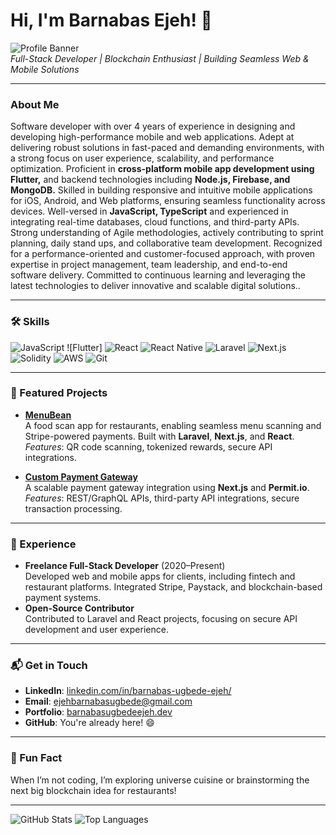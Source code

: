 # Hi, I'm Barnabas Ejeh! 👋

![Profile Banner](https://via.placeholder.com/1200x200.png?text=Full-Stack+Developer)  
*Full-Stack Developer | Blockchain Enthusiast | Building Seamless Web & Mobile Solutions*

---

### About Me
Software developer with over 4 years of experience in designing and developing high-performance mobile and web applications. Adept at delivering robust solutions in fast-paced and demanding environments, with a strong focus on user experience, scalability, and performance optimization. Proficient in **cross-platform mobile app development using Flutter,** and backend technologies including **Node.js, Firebase, and MongoDB.** Skilled in building responsive and intuitive mobile applications for iOS, Android, and Web platforms, ensuring seamless functionality across devices. Well-versed in **JavaScript, TypeScript** and experienced in integrating real-time databases, cloud functions, and third-party APIs. Strong understanding of Agile methodologies, actively contributing to sprint planning, daily stand ups, and collaborative team development. Recognized for a performance-oriented and customer-focused approach, with proven expertise in project management, team leadership, and end-to-end software delivery. Committed to continuous learning and leveraging the latest technologies to deliver innovative and scalable digital solutions..

---

### 🛠️ Skills
![JavaScript](https://img.shields.io/badge/-JavaScript-F7DF1E?logo=javascript&logoColor=black)
![Flutter]
![React](https://img.shields.io/badge/-React-61DAFB?logo=react&logoColor=black)
![React Native](https://img.shields.io/badge/-React_Native-61DAFB?logo=react&logoColor=black)
![Laravel](https://img.shields.io/badge/-Laravel-FF2D20?logo=laravel&logoColor=white)
![Next.js](https://img.shields.io/badge/-Next.js-000000?logo=next.js&logoColor=white)
![Solidity](https://img.shields.io/badge/-Solidity-363636?logo=solidity&logoColor=white)
![AWS](https://img.shields.io/badge/-AWS-F90?logo=amazon-aws&logoColor=white)
![Git](https://img.shields.io/badge/-Git-F05032?logo=git&logoColor=white)

---

### 🚀 Featured Projects
- **[MenuBean](https://github.com/Bannieugbede/menubean)**  
  A food scan app for restaurants, enabling seamless menu scanning and Stripe-powered payments. Built with **Laravel**, **Next.js**, and **React**.  
  *Features*: QR code scanning, tokenized rewards, secure API integrations.  

- **[Custom Payment Gateway](https://github.com/Bannieugbede/custom-payment-gateway)**  
  A scalable payment gateway integration using **Next.js** and **Permit.io**.  
  *Features*: REST/GraphQL APIs, third-party API integrations, secure transaction processing.

---

### 💼 Experience
- **Freelance Full-Stack Developer** (2020–Present)  
  Developed web and mobile apps for clients, including fintech and restaurant platforms. Integrated Stripe, Paystack, and blockchain-based payment systems.  
- **Open-Source Contributor**  
  Contributed to Laravel and React projects, focusing on secure API development and user experience.

---

### 📬 Get in Touch
- **LinkedIn**: [linkedin.com/in/barnabas-ugbede-ejeh/](https://www.linkedin.com/in/barnabas-ugbede-ejeh/)  
- **Email**: [ejehbarnabasugbede@gmail.com](mailto:ejehbarnabasugbede@gmail.com)  
- **Portfolio**: [barnabasugbedeejeh.dev](https://barnabasugbedeejeh.dev)  
- **GitHub**: You're already here! 😄

---

### 🎉 Fun Fact
When I’m not coding, I’m exploring universe cuisine or brainstorming the next big blockchain idea for restaurants!

---

![GitHub Stats](https://github-readme-stats.vercel.app/api?username=Bannieugbede&show_icons=true&theme=radical)
![Top Languages](https://github-readme-stats.vercel.app/api/top-langs/?username=Bannieugbede&layout=compact&theme=radical)
